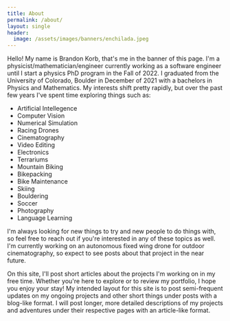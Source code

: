 ```yaml
---
title: About
permalink: /about/
layout: single
header:
  image: /assets/images/banners/enchilada.jpeg
---
```


Hello!  My name is Brandon Korb, that's me in the banner of this page.  I'm a physicist/mathematician/engineer currently working as a software engineer until I start a physics PhD program in the Fall of 2022.  I graduated from the University of Colorado, Boulder in December of 2021 with a bachelors in Physics and Mathematics.  My interests shift pretty rapidly, but over the past few years I've spent time exploring things such as:
 - Artificial Intellegence
 - Computer Vision
 - Numerical Simulation
 - Racing Drones
 - Cinematography
 - Video Editing
 - Electronics
 - Terrariums
 - Mountain Biking
 - Bikepacking
 - Bike Maintenance
 - Skiing
 - Bouldering
 - Soccer
 - Photography
 - Language Learning
 
I'm always looking for new things to try and new people to do things with, so feel free to reach out if you're interested in any of these topics as well.  I'm currently working on an autonomous fixed wing drone for outdoor cinematography, so expect to see posts about that project in the near future.

On this site, I'll post short articles about the projects I'm working on in my free time. Whether you're here to explore or to review my portfolio, I hope you enjoy your stay!  My intended layout for this site is to post semi-frequent updates on my ongoing projects and other short things under posts with a blog-like format.  I will post longer, more detailed descriptions of my projects and adventures under their respective pages with an article-like format.